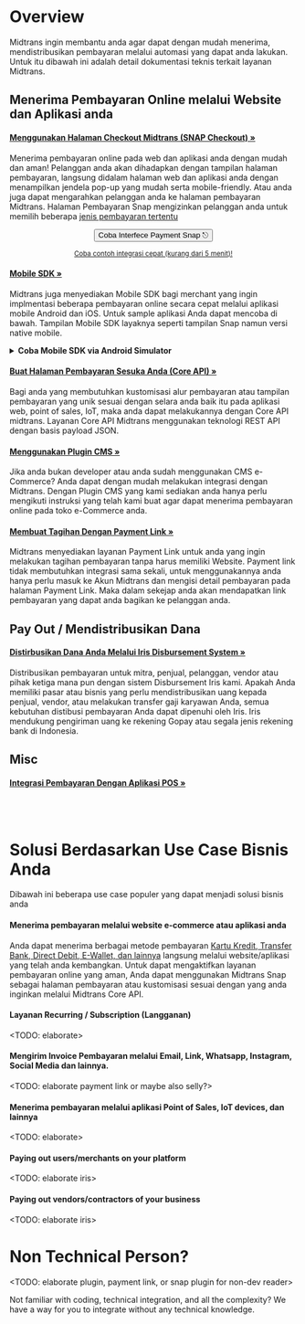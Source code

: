 # Overview

Midtrans ingin membantu anda agar dapat dengan mudah menerima, mendistribusikan pembayaran melalui automasi yang dapat anda lakukan. Untuk itu dibawah ini adalah detail dokumentasi teknis terkait layanan Midtrans.
<br>

## Menerima Pembayaran Online melalui Website dan Aplikasi anda

<div class="my-card">

#### [Menggunakan Halaman Checkout Midtrans (SNAP Checkout) &#187;](/id/snap/overview.md)
Menerima pembayaran online pada web dan aplikasi anda dengan mudah dan aman! Pelanggan anda akan dihadapkan dengan tampilan halaman pembayaran, langsung didalam halaman web dan aplikasi anda dengan menampilkan jendela pop-up yang mudah serta mobile-friendly. Atau anda juga dapat mengarahkan pelanggan anda ke halaman pembayaran Midtrans. Halaman Pembayaran Snap mengizinkan pelanggan anda untuk memilih beberapa [jenis pembayaran tertentu](https://midtrans.com/payments)
<br>
<p style="text-align: center;">
	<button onclick="
	let label = event.target.innerText;
	event.target.innerText = `Processing...`;
	fetch(`https://cors-anywhere.herokuapp.com/https://midtrans.com/api/request_snap_token`)
		.then(res=>res.json())
		.then(res=>{
			let snapToken = res.token;
			snap.pay(snapToken,{
				onSuccess: function(res){ console.log('Snap result:',res) },
				onPending: function(res){ console.log('Snap result:',res) },
				onError: function(res){ console.log('Snap result:',res) },
			});
		})
		.catch( e=>{ console.error(e); window.open('https://demo.midtrans.com', '_blank'); } )
		.finally( e=>{ event.target.innerText = label })
	" class="my-btn">Coba Interfece Payment Snap &#9099;</button>
</p>
</div>
<div style="text-align: center;">

<sup>[Coba contoh integrasi cepat (kurang dari 5 menit)!](/en/snap/interactive-demo.md)</sup>
</div>
</div>

<div class="my-card">

#### [Mobile SDK &#187;](https://mobile-docs.midtrans.com)
Midtrans juga menyediakan Mobile SDK bagi merchant yang ingin implmentasi beberapa pembayaran online secara cepat melalui aplikasi mobile Android dan iOS. Untuk sample aplikasi Anda dapat mencoba di bawah. Tampilan Mobile SDK layaknya seperti tampilan Snap namun versi native mobile.
<details>
<summary><b>Coba Mobile SDK via Android Simulator</b></summary>
<article>
<!-- tabs:start -->
<div style="text-align: center;">
<iframe src="https://appetize.io/embed/9r0b89zu862f8eu1ukd0ecpgxc?device=nexus5&scale=75&orientation=portrait&osVersion=8.1"width="300px" height="600px" frameborder="0" scrolling="no"></iframe>
</div>
<!-- tabs:end -->
</article>
</details>
</div>

<div class="my-card">

#### [Buat Halaman Pembayaran Sesuka Anda (Core API) &#187;](/id/core-api/overview.md?id=overview)
Bagi anda yang membutuhkan kustomisasi alur pembayaran atau tampilan pembayaran yang unik sesuai dengan selara anda baik itu pada aplikasi web, point of sales, IoT, maka anda dapat melakukannya dengan Core API midtrans. Layanan Core API Midtrans menggunakan teknologi REST API dengan basis payload JSON.
</div>

<div class="my-card">

#### [Menggunakan Plugin CMS &#187;](/id/snap/overview.md?id=c-install-as-cms-plugin-module)
Jika anda bukan developer atau anda sudah menggunakan CMS e-Commerce? Anda dapat dengan mudah melakukan integrasi dengan Midtrans. Dengan Plugin CMS yang kami sediakan anda hanya perlu mengikuti instruksi yang telah kami buat agar dapat menerima pembayaran online pada toko e-Commerce anda.
</div>

<div class="my-card">

#### [Membuat Tagihan Dengan Payment Link &#187;](/id/payment-link/overview.md?id=overview)
Midtrans menyediakan layanan Payment Link untuk anda yang ingin melakukan tagihan pembayaran tanpa harus memiliki Website. Payment link tidak membutuhkan integrasi sama sekali, untuk menggunakannya anda hanya perlu masuk ke Akun Midtrans dan mengisi detail pembayaran pada halaman Payment Link. Maka dalam sekejap anda akan mendapatkan link pembayaran yang dapat anda bagikan ke pelanggan anda.
</div>

## Pay Out / Mendistribusikan Dana

<div class="my-card">

#### [Distirbusikan Dana Anda Melalui Iris Disbursement System &#187;](/id/iris/overview.md?id=overview)

Distribusikan pembayaran untuk mitra, penjual, pelanggan, vendor atau pihak ketiga mana pun dengan sistem Disbursement Iris kami. Apakah Anda memiliki pasar atau bisnis yang perlu mendistribusikan uang kepada penjual, vendor, atau  melakukan transfer gaji karyawan Anda, semua kebutuhan distibusi pembayaran Anda dapat dipenuhi oleh Iris. Iris mendukung pengiriman uang ke rekening Gopay atau segala jenis rekening bank di Indonesia.
</div>

## Misc

<div class="my-card">

#### [Integrasi Pembayaran Dengan Aplikasi POS &#187;](/id/pos/overview.md?id=overview)
</div>

<br> <br>


# Solusi Berdasarkan Use Case Bisnis Anda

Dibawah ini beberapa use case populer yang dapat menjadi solusi bisnis anda 
#### Menerima pembayaran melalui website e-commerce atau aplikasi anda

Anda dapat menerima berbagai metode pembayaran [Kartu Kredit, Transfer Bank, Direct Debit, E-Wallet, dan lainnya](https://midtrans.com/payments) langsung melalui website/aplikasi yang telah anda kembangkan. Untuk dapat mengaktifkan layanan pembayaran online yang aman, Anda dapat menggunakan Midtrans Snap sebagai halaman pembayaran atau kustomisasi sesuai dengan yang anda inginkan melalui Midtrans Core API.

#### Layanan Recurring / Subscription (Langganan)

<TODO: elaborate>

#### Mengirim Invoice Pembayaran melalui Email, Link, Whatsapp, Instagram, Social Media dan lainnya.

<TODO: elaborate payment link or maybe also selly?>

#### Menerima pembayaran melalui aplikasi Point of Sales, IoT devices, dan lainnya

<TODO: elaborate>

#### Paying out users/merchants on your platform

<TODO: elaborate iris>

#### Paying out vendors/contractors of your business

<TODO: elaborate iris>

#### <Add More Use Case>

# Non Technical Person? 

<TODO: elaborate plugin, payment link, or snap plugin for non-dev reader>

Not familiar with coding, technical integration, and all the complexity? We have a way for you to integrate without any technical knowledge.
